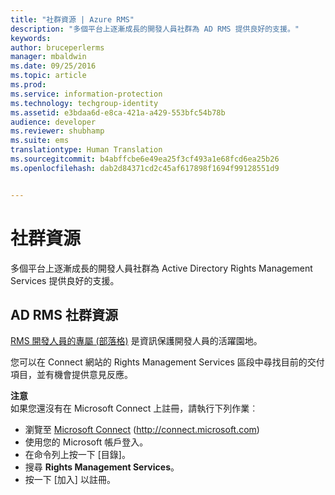 ```yaml
---
title: "社群資源 | Azure RMS"
description: "多個平台上逐漸成長的開發人員社群為 AD RMS 提供良好的支援。"
keywords: 
author: bruceperlerms
manager: mbaldwin
ms.date: 09/25/2016
ms.topic: article
ms.prod: 
ms.service: information-protection
ms.technology: techgroup-identity
ms.assetid: e3bdaa6d-e8ca-421a-a429-553bfc54b78b
audience: developer
ms.reviewer: shubhamp
ms.suite: ems
translationtype: Human Translation
ms.sourcegitcommit: b4abffcbe6e49ea25f3cf493a1e68fcd6ea25b26
ms.openlocfilehash: dab2d84371cd2c45af617898f1694f99128551d9


---
```


# 社群資源

多個平台上逐漸成長的開發人員社群為 Active Directory Rights Management Services 提供良好的支援。

## AD RMS 社群資源

[RMS 開發人員的專屬 (部落格)](http://blogs.msdn.com/b/rms/) 是資訊保護開發人員的活躍園地。

您可以在 Connect 網站的 Rights Management Services 區段中尋找目前的交付項目，並有機會提供意見反應。

**注意**  
如果您還沒有在 Microsoft Connect 上註冊，請執行下列作業︰

-   瀏覽至 [Microsoft Connect](http://connect.microsoft.com) (http://connect.microsoft.com)
-   使用您的 Microsoft 帳戶登入。
-   在命令列上按一下 [目錄]。
-   搜尋 **Rights Management Services**。
-   按一下 [加入] 以註冊。

 

 

 






<!--HONumber=Oct16_HO1-->


